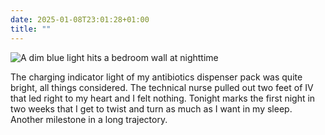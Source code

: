 ```yaml
---
date: 2025-01-08T23:01:28+01:00
title: ""
---
```

![A dim blue light hits a bedroom wall at nighttime](/img/photos/2025-01-08-22-59-20.jpeg)

The charging indicator light of my antibiotics dispenser pack was quite bright, all things considered. The technical nurse pulled out two feet of IV that led right to my heart and I felt nothing. Tonight marks the first night in two weeks that I get to twist and turn as much as I want in my sleep. Another milestone in a long trajectory. 